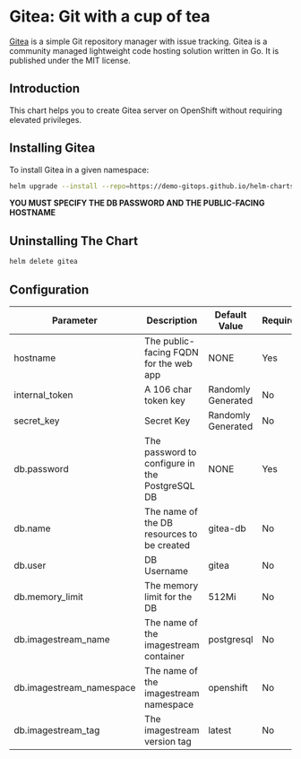 # Gitea: Git with a cup of tea

[Gitea](https://gitea.io/) is a simple Git repository manager with issue tracking.  Gitea is a community managed lightweight code hosting solution written in Go. It is published under the MIT license.

## Introduction

This chart helps you to create Gitea server on OpenShift without requiring elevated privileges.

## Installing Gitea

To install Gitea in a given namespace:

```bash
helm upgrade --install --repo=https://demo-gitops.github.io/helm-charts gitea gitea --set db.password=S00perSekretP@ssw0rd --set hostname=gitea.apps.mycluster.example.com
```

**YOU MUST SPECIFY THE DB PASSWORD AND THE PUBLIC-FACING HOSTNAME**

## Uninstalling The Chart

```bash
helm delete gitea
```

## Configuration

| Parameter               | Description                               | Default Value    | Required?
|-------------------------|-------------------------------------------|------------------|----------
| hostname                | The public-facing FQDN for the web app    | NONE             | Yes
| internal_token          | A 106 char token key                      | Randomly Generated | No
| secret_key              | Secret Key                                | Randomly Generated | No
| db.password             | The password to configure in the PostgreSQL DB | NONE        | Yes
| db.name                 | The name of the DB resources to be created| gitea-db         | No
| db.user                 | DB Username                               | gitea            | No
| db.memory_limit         | The memory limit for the DB               | 512Mi            | No
| db.imagestream_name     | The name of the imagestream container     | postgresql       | No
| db.imagestream_namespace| The name of the imagestream namespace     | openshift        | No
| db.imagestream_tag      | The imagestream version tag               | latest           | No
